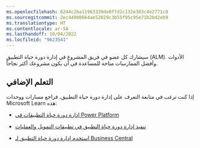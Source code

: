 ```yaml
---
ms.openlocfilehash: 6244c2ba11963339de0ffd2c132e383c4e2771c8
ms.sourcegitcommit: 2ec44900664ae52029c3b55f95c95e71b2bd2eb9
ms.translationtype: HT
ms.contentlocale: ar-SA
ms.lasthandoff: 10/04/2022
ms.locfileid: "9623541"
---
```

سيشارك كل عضو في فريق المشروع في إدارة دورة حياة التطبيق (ALM). الأدوات وأفضل الممارسات متاحة للمساعدة في أن يكون مشروعك أكثر نجاحاً.

## <a name="further-learning"></a>التعلم الإضافي

إذا كنت ترغب في متابعة التعرف على إدارة دورة حياة التطبيق، فراجع مسارات ووحدات Microsoft Learn هذه:

- [إدارة دورة حياة التطبيقات في Power Platform](/training/paths/application-lifecycle-management/?azure-portal=true)  

- [تنفيذ إدارة دورة حياة التطبيق في تطبيقات التمويل والعمليات](/training/modules/application-lifecycle-finance-operations/?azure-portal=true)  

- [استخدم إدارة دورة حياة التطبيق لـ Business Central](/training/modules/use-application-lifecycle/?azure-portal=true)
